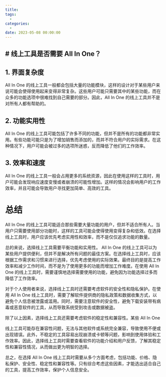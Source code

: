 ```yaml
---
title: 
tags:
  - 
categories:
  - 
date: 2023-05-08 00:00:00
---
```


> 

<!-- more -->

## # 线上工具是否需要 All In One？

## 1. 界面复杂度

All In One 的线上工具一般都会包括大量的功能模块，这样的设计对于某些用户来说可能会使得使用起来变得非常复杂。这些用户可能只需要其中的某些功能，而在众多的功能选项中很难找到自己需要的部分。因此，All In One 的线上工具并不是对所有人都有帮助的。

## 2. 功能实用性

All In One 的线上工具可能包括了许多不同的功能，但并不是所有的功能都非常实用。有些功能可能只是为了增加销售而添加的，而并不符合用户的实际需求。在这种情况下，用户可能会被过多的选项所迷惑，反而降低了他们的工作效率。

## 3. 效率和速度

All In One 的线上工具一般会占用更多的系统资源，因此在使用这样的工具时，用户可能会发现响应速度变慢或者崩溃的可能性增加。这样的情况会影响用户的工作效率，并且可能会导致用户寻找更加简单、高效的工具。

# 总结

All In One 的线上工具可能适合那些需要大量功能的用户，但并不适合所有人。当用户只需要使用部分功能时，这样的工具可能会使得使用变得复杂和低效。在选择线上工具时，用户应该优先考虑实用性和效率，而不是仅仅追求功能的数量。

总的来说，选择线上工具需要平衡功能和实用性。 All In One 的线上工具可以为某些用户提供便利，但并不是解决所有问题的最佳方案。在选择线上工具时，应该根据工作需求和习惯来进行选择，优先考虑使用的实际效果。最终目的是提高工作效率和减少工作时间，而不是为了使用更多的功能而增加工作难度。在使用 All In One 的线上工具时，需要谨慎地选择需要使用的功能，避免因为功能选择过多而降低了工作效率。

对于个人使用者来说，选择线上工具时还需要考虑软件的安全性和隐私保护。在使用 All In One 线上工具时，需要了解软件提供商的隐私政策和数据收集方式，以避免个人信息被泄露或滥用。同时，需要注意软件的安全性，避免下载安装带有病毒或恶意软件的工具，从而导致系统受到攻击或数据被盗。

除了以上因素，选择线上工具还需要考虑软件的稳定性和兼容性。某些 All In One

线上工具可能存在兼容性问题，无法与其他软件或系统完全兼容，导致使用不便或出现错误。此外，不稳定的工具容易出现崩溃或卡顿等问题，影响到使用体验和工作效率。因此，选择线上工具时需要查看软件的功能介绍和用户反馈，了解其稳定性和兼容性情况，从而做出更为明智的选择。

总之，在选择 All In One 线上工具时需要从多个方面考虑，包括功能、价格、隐私保护、安全性、稳定性和兼容性等。只有综合考虑这些因素，才能选出适合自己的工具，提高工作效率，保护个人信息安全。

